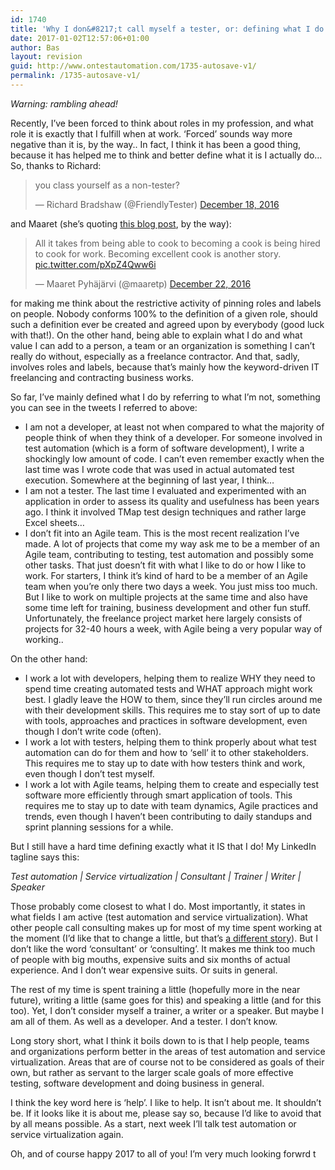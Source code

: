 ```yaml
---
id: 1740
title: 'Why I don&#8217;t call myself a tester, or: defining what I do'
date: 2017-01-02T12:57:06+01:00
author: Bas
layout: revision
guid: http://www.ontestautomation.com/1735-autosave-v1/
permalink: /1735-autosave-v1/
---
```

_Warning: rambling ahead!_

Recently, I&#8217;ve been forced to think about roles in my profession, and what role it is exactly that I fulfill when at work. &#8216;Forced&#8217; sounds way more negative than it is, by the way.. In fact, I think it has been a good thing, because it has helped me to think and better define what it is I actually do&#8230; So, thanks to Richard:

<blockquote class="twitter-tweet" data-width="500" data-dnt="true">
  <p lang="en" dir="ltr">
    you class yourself as a non-tester?
  </p>
  
  <p>
    &mdash; Richard Bradshaw (@FriendlyTester) <a href="https://twitter.com/FriendlyTester/status/810479003903533056?ref_src=twsrc%5Etfw">December 18, 2016</a>
  </p>
</blockquote>



and Maaret (she&#8217;s quoting <a href="http://www.ontestautomation.com/should-test-automation-be-left-to-developers/" target="_blank">this blog post</a>, by the way):

<blockquote class="twitter-tweet" data-width="500" data-dnt="true">
  <p lang="en" dir="ltr">
    All it takes from being able to cook to becoming a cook is being hired to cook for work. Becoming excellent cook is another story. <a href="https://t.co/pXpZ4Qww6i">pic.twitter.com/pXpZ4Qww6i</a>
  </p>
  
  <p>
    &mdash; Maaret Pyhäjärvi (@maaretp) <a href="https://twitter.com/maaretp/status/811840391364431872?ref_src=twsrc%5Etfw">December 22, 2016</a>
  </p>
</blockquote>



for making me think about the restrictive activity of pinning roles and labels on people. Nobody conforms 100% to the definition of a given role, should such a definition ever be created and agreed upon by everybody (good luck with that!). On the other hand, being able to explain what I do and what value I can add to a person, a team or an organization is something I can&#8217;t really do without, especially as a freelance contractor. And that, sadly, involves roles and labels, because that&#8217;s mainly how the keyword-driven IT freelancing and contracting business works.

So far, I&#8217;ve mainly defined what I do by referring to what I&#8217;m not, something you can see in the tweets I referred to above:

  * I am not a developer, at least not when compared to what the majority of people think of when they think of a developer. For someone involved in test automation (which is a form of software development), I write a shockingly low amount of code. I can&#8217;t even remember exactly when the last time was I wrote code that was used in actual automated test execution. Somewhere at the beginning of last year, I think&#8230;
  * I am not a tester. The last time I evaluated and experimented with an application in order to assess its quality and usefulness has been years ago. I think it involved TMap test design techniques and rather large Excel sheets&#8230;
  * I don&#8217;t fit into an Agile team. This is the most recent realization I&#8217;ve made. A lot of projects that come my way ask me to be a member of an Agile team, contributing to testing, test automation and possibly some other tasks. That just doesn&#8217;t fit with what I like to do or how I like to work. For starters, I think it&#8217;s kind of hard to be a member of an Agile team when you&#8217;re only there two days a week. You just miss too much. But I like to work on multiple projects at the same time and also have some time left for training, business development and other fun stuff. Unfortunately, the freelance project market here largely consists of projects for 32-40 hours a week, with Agile being a very popular way of working..

On the other hand:

  * I work a lot with developers, helping them to realize WHY they need to spend time creating automated tests and WHAT approach might work best. I gladly leave the HOW to them, since they&#8217;ll run circles around me with their development skills. This requires me to stay sort of up to date with tools, approaches and practices in software development, even though I don&#8217;t write code (often).
  * I work a lot with testers, helping them to think properly about what test automation can do for them and how to &#8216;sell&#8217; it to other stakeholders. This requires me to stay up to date with how testers think and work, even though I don&#8217;t test myself.
  * I work a lot with Agile teams, helping them to create and especially test software more efficiently through smart application of tools. This requires me to stay up to date with team dynamics, Agile practices and trends, even though I haven&#8217;t been contributing to daily standups and sprint planning sessions for a while.

But I still have a hard time defining exactly what it IS that I do! My LinkedIn tagline says this:

_Test automation | Service virtualization | Consultant | Trainer | Writer | Speaker_

Those probably come closest to what I do. Most importantly, it states in what fields I am active (test automation and service virtualization). What other people call consulting makes up for most of my time spent working at the moment (I&#8217;d like that to change a little, but that&#8217;s <a href="http://www.ontestautomation.com/on-shaping-my-career-in-test-automation/" target="_blank">a different story</a>). But I don&#8217;t like the word &#8216;consultant&#8217; or &#8216;consulting&#8217;. It makes me think too much of people with big mouths, expensive suits and six months of actual experience. And I don&#8217;t wear expensive suits. Or suits in general.

The rest of my time is spent training a little (hopefully more in the near future), writing a little (same goes for this) and speaking a little (and for this too). Yet, I don&#8217;t consider myself a trainer, a writer or a speaker. But maybe I am all of them. As well as a developer. And a tester. I don&#8217;t know.

Long story short, what I think it boils down to is that I help people, teams and organizations perform better in the areas of test automation and service virtualization. Areas that are of course not to be considered as goals of their own, but rather as servant to the larger scale goals of more effective testing, software development and doing business in general.

I think the key word here is &#8216;help&#8217;. I like to help. It isn&#8217;t about me. It shouldn&#8217;t be. If it looks like it is about me, please say so, because I&#8217;d like to avoid that by all means possible. As a start, next week I&#8217;ll talk test automation or service virtualization again.

Oh, and of course happy 2017 to all of you! I&#8217;m very much looking forwrd t